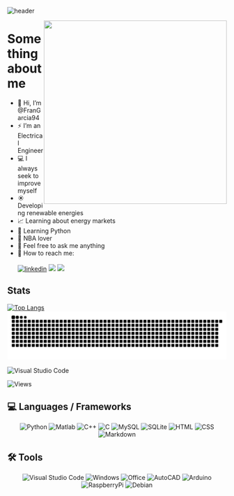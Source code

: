 ![header](https://user-images.githubusercontent.com/107102754/184701662-a038e2ac-59f0-4832-a0cb-0fbb67b6776f.png)


<img align="right" width="420" height="420" src="https://user-images.githubusercontent.com/107102754/195141439-d0e5d508-e125-4056-bb6f-a506a4fe2301.gif">

# Something about me

- 👋 Hi, I’m @FranGarcia94
- ⚡ I’m an Electrical Engineer
- :computer: I always seek to improve myself
- ☀️ Developing renewable energies
- :chart_with_upwards_trend: Learning about energy markets
- :snake: Learning Python
- :basketball: NBA lover
- :speech_balloon: Feel free to ask me anything
- 🔗 How to reach me:
<br></br>
<a href="https://www.linkedin.com/in/francisco-jose-garcia-garces/"><img src="https://img.icons8.com/external-justicon-lineal-color-justicon/64/000000/external-linkedin-social-media-justicon-lineal-color-justicon.png" height="50" alt="linkedin"/></a>
<a href="https://github.com/FranGarcia94"><img src="https://user-images.githubusercontent.com/107102754/177859604-a9b46590-e3f0-4ad7-ad18-a7ba1433fc17.svg" height="51"/></a>
<a href="https://frangarcia94.github.io"><img src="https://user-images.githubusercontent.com/107102754/178214999-c2fb4345-3772-4f5d-8bb6-b50f3e363a2b.png" height="51"/></a>

<!--- Origina github image <img src="https://img.icons8.com/plasticine/100/000000/github-squared.png"/> --->
<!---  Website icon: flaticon --->

## Stats
[![Top Langs](https://github-readme-stats.vercel.app/api/top-langs/?username=FranGarcia94&layout=compact&theme=highcontrast)](https://github.com/anuraghazra/github-readme-stats)
![](github-user-contribution.svg)



![Visual Studio Code](https://img.shields.io/badge/Visual_Studio_Code-0078D4?style=plastic&logo=visual%20studio%20code&logoColor=white)

![Views](https://komarev.com/ghpvc/?username=FranGarcia94&style=plastic&color=blueviolet)

## 💻 Languages / Frameworks

<p align="center">
  <img alt="Python" src="https://img.shields.io/badge/Python-14354C?style=for-the-badge&logo=python&logoColor=white" />
  <img alt="Matlab" src="https://img.shields.io/badge/Matlab-FA7343?style=for-the-badge&logo=matrix&logoColor=white" />
  <img alt="C++" src="https://img.shields.io/badge/C%2B%2B-00599C?style=for-the-badge&logo=c%2B%2B&logoColor=white" />
  <img alt="C" src="https://img.shields.io/badge/C-00599C?style=for-the-badge&logo=c&logoColor=white" />
  <img alt="MySQL" src="https://img.shields.io/badge/MySQL-4479A1?style=for-the-badge&logo=mysql&logoColor=white" />
  <img alt="SQLite" src="https://img.shields.io/badge/SQLite-003B57?style=for-the-badge&logo=sqlite&logoColor=white" />
  <img alt="HTML" src="https://img.shields.io/badge/HTML5-E34F26?style=for-the-badge&logo=html5&logoColor=white" />
  <img alt="CSS" src="https://img.shields.io/badge/CSS3-1572B6?style=for-the-badge&logo=css3&logoColor=white" />
  <img alt="Markdown" src="https://img.shields.io/badge/Markdown-000000?style=for-the-badge&logo=markdown&logoColor=white" />
</p>

## 🛠️ Tools

<p align="center">
  <img alt="Visual Studio Code" src="https://img.shields.io/badge/VS%20Code-0077B5?style=for-the-badge&logo=Visual%20Studio%20Code&logoColor=white" />
  <img alt="Windows" src="https://img.shields.io/badge/Windows-0078D6?style=for-the-badge&logo=windows&logoColor=white" />
  <img alt="Office" src="https://img.shields.io/badge/Office-D83B01?style=for-the-badge&logo=microsoft-office&logoColor=white" />
  <img alt="AutoCAD" src="https://img.shields.io/badge/AutoCAD-darkred?style=for-the-badge&logo=autodesk&logoColor=white" />
  <img alt="Arduino" src="https://img.shields.io/badge/Arduino-00979D?style=for-the-badge&logo=arduino&logoColor=white" />
  <img alt="RaspberryPi" src="https://img.shields.io/badge/Raspberry Pi-A22846?style=for-the-badge&logo=raspberrypi&logoColor=white" />
  <img alt="Debian" src="https://img.shields.io/badge/Debian-A81D33?style=for-the-badge&logo=debian&logoColor=white" />
</p>
